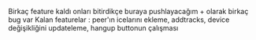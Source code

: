 Birkaç feature kaldı onları bitirdikçe buraya pushlayacağım + olarak birkaç bug var
Kalan featurelar : peer'ın icelarını ekleme, addtracks,  device değişikliğini updateleme, hangup buttonun çalışması
